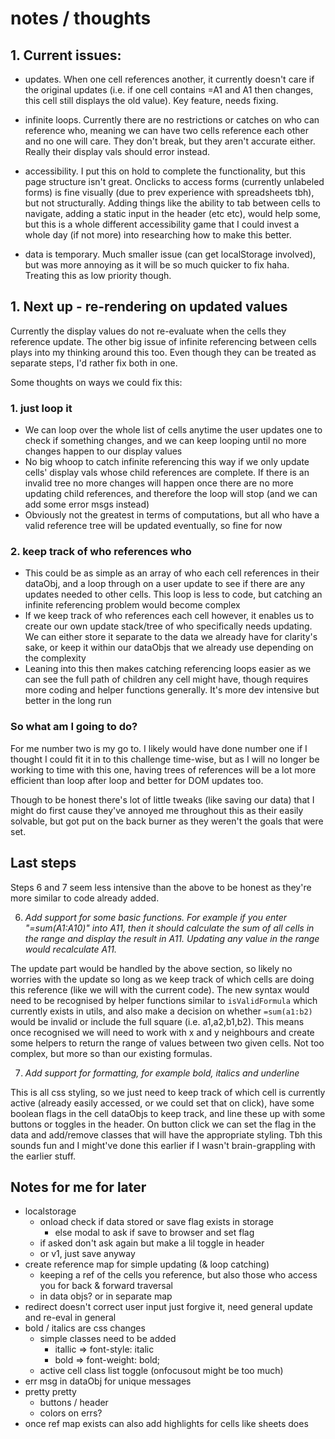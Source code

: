 # notes / thoughts

## 1. Current issues:

- updates. When one cell references another, it currently doesn't care if the original updates (i.e. if one cell contains =A1 and A1 then changes, this cell still displays the old value). Key feature, needs fixing.

- infinite loops. Currently there are no restrictions or catches on who can reference who, meaning we can have two cells reference each other and no one will care. They don't break, but they aren't accurate either. Really their display vals should error instead.

- accessibility. I put this on hold to complete the functionality, but this page structure isn't great. Onclicks to access forms (currently unlabeled forms) is fine visually (due to prev experience with spreadsheets tbh), but not structurally. Adding things like the ability to tab between cells to navigate, adding a static input in the header (etc etc), would help some, but this is a whole different accessibility game that I could invest a whole day (if not more) into researching how to make this better.

- data is temporary. Much smaller issue (can get localStorage involved), but was more annoying as it will be so much quicker to fix haha. Treating this as low priority though.

## 1. Next up - re-rendering on updated values

Currently the display values do not re-evaluate when the cells they reference update. The other big issue of infinite referencing between cells plays into my thinking around this too. Even though they can be treated as separate steps, I'd rather fix both in one.

Some thoughts on ways we could fix this:

### 1. just loop it

- We can loop over the whole list of cells anytime the user updates one to check if something changes, and we can keep looping until no more changes happen to our display values
- No big whoop to catch infinite referencing this way if we only update cells' display vals whose child references are complete. If there is an invalid tree no more changes will happen once there are no more updating child references, and therefore the loop will stop (and we can add some error msgs instead)
- Obviously not the greatest in terms of computations, but all who have a valid reference tree will be updated eventually, so fine for now 

### 2. keep track of who references who

- This could be as simple as an array of who each cell references in their dataObj, and a loop through on a user update to see if there are any updates needed to other cells. This loop is less to code, but catching an infinite referencing problem would become complex
- If we keep track of who references each cell however, it enables us to create our own update stack/tree of who specifically needs updating. We can either store it separate to the data we already have for clarity's sake, or keep it within our dataObjs that we already use depending on the complexity
- Leaning into this then makes catching referencing loops easier as we can see the full path of children any cell might have, though requires more coding and helper functions generally. It's more dev intensive but better in the long run

### So what am I going to do?

For me number two is my go to. I likely would have done number one if I thought I could fit it in to this challenge time-wise, but as I will no longer be working to time with this one, having trees of references will be a lot more efficient than loop after loop and better for DOM updates too.

Though to be honest there's lot of little tweaks (like saving our data) that I might do first cause they've annoyed me throughout this as their easily solvable, but got put on the back burner as they weren't the goals that were set.

## Last steps

Steps 6 and 7 seem less intensive than the above to be honest as they're more similar to code already added.

6. _Add support for some basic functions. For example if you enter "=sum(A1:A10)" into A11, then it
should calculate the sum of all cells in the range and display the result in A11. Updating any value in
the range would recalculate A11._

The update part would be handled by the above section, so likely no worries with the update so long as we keep track of which cells are doing this reference (like we will with the current code). The new syntax would need to be recognised by helper functions similar to `isValidFormula` which currently exists in utils, and also make a decision on whether `=sum(a1:b2)` would be invalid or include the full square (i.e. a1,a2,b1,b2). This means once recognised we will need to work with x and y neighbours and create some helpers to return the range of values between two given cells. Not too complex, but more so than our existing formulas.

7. _Add support for formatting, for example bold, italics and underline_

This is all css styling, so we just need to keep track of which cell is currently active (already easily accessed, or we could set that on click), have some boolean flags in the cell dataObjs to keep track, and line these up with some buttons or toggles in the header. On button click we can set the flag in the data and add/remove classes that will have the appropriate styling. Tbh this sounds fun and I might've done this earlier if I wasn't brain-grappling with the earlier stuff.


## Notes for me for later

- localstorage
  - onload check if data stored or save flag exists in storage
    - else modal to ask if save to browser and set flag
  - if asked don't ask again but make a lil toggle in header
  - or v1, just save anyway
- create reference map for simple updating (& loop catching)
  - keeping a ref of the cells you reference, but also those who access you for back & forward traversal
  - in data objs? or in separate map
- redirect doesn't correct user input just forgive it, need general update and re-eval in general
- bold / italics are css changes
  - simple classes need to be added
    - itallic => font-style: italic
    - bold => font-weight: bold;
  - active cell class list toggle (onfocusout might be too much)
- err msg in dataObj for unique messages
- pretty pretty
  - buttons / header
  - colors on errs?
- once ref map exists can also add highlights for cells like sheets does
